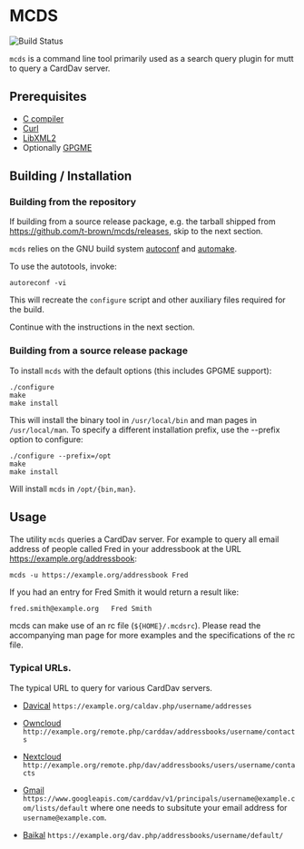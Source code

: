 MCDS
====

![Build Status](https://github.com/t-brown/mcds/actions/workflows/build.yaml/badge.svg)

`mcds` is a command line tool primarily used as a search query plugin
for mutt to query a CardDav server.


Prerequisites
-------------

+  [C compiler](https://gcc.gnu.org/)
+  [Curl](https://curl.haxx.se/libcurl/)
+  [LibXML2](http://www.xmlsoft.org/)
+  Optionally [GPGME](https://www.gnupg.org/software/gpgme/index.html)


Building / Installation
-----------------------

### Building from the repository

If building from a source release package, e.g. the tarball shipped from
<https://github.com/t-brown/mcds/releases>, skip to the next section.

`mcds` relies on the GNU build system
[autoconf](https://www.gnu.org/software/autoconf/) and
[automake](https://www.gnu.org/software/automake/).

To use the autotools, invoke:

    autoreconf -vi

This will recreate the `configure` script and other auxiliary files required
for the build.

Continue with the instructions in the next section.

### Building from a source release package

To install `mcds` with the default options (this includes GPGME support):

    ./configure
    make
    make install

This will install the binary tool in `/usr/local/bin` and man pages in
`/usr/local/man`. To specify a different installation prefix, use the
--prefix option to configure:

    ./configure --prefix=/opt
    make
    make install

Will install `mcds` in `/opt/{bin,man}`.

Usage
-----

The utility `mcds` queries a CardDav server. For example to query
all email address of people called Fred in your addressbook at the
URL https://example.org/addressbook:

    mcds -u https://example.org/addressbook Fred

If you had an entry for Fred Smith it would return a result like:

    fred.smith@example.org   Fred Smith

mcds can make use of an rc file (`${HOME}/.mcdsrc`). Please read the
accompanying man page for more examples and the specifications of the
rc file.

### Typical URLs.

The typical URL to query for various CardDav servers.

+ [Davical](https://www.davical.org/)
    `https://example.org/caldav.php/username/addresses`

+ [Owncloud](https://owncloud.org/)
    `http://example.org/remote.php/carddav/addressbooks/username/contacts`

+ [Nextcloud](https://nextcloud.com/)
    `http://example.org/remote.php/dav/addressbooks/users/username/contacts`

+ [Gmail](https://gmail.com/)
    `https://www.googleapis.com/carddav/v1/principals/username@example.com/lists/default`
where one needs to subsitute your email address for `username@example.com`.

+ [Baikal](https://sabre.io/baikal/)
    `https://example.org/dav.php/addressbooks/username/default/`


